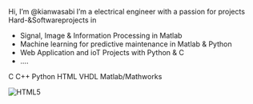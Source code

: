 Hi, I’m @kianwasabi
I’m a electrical engineer with a passion for projects Hard-&Softwareprojects in 
-   Signal, Image & Information Processing in Matlab
-   Machine learning for predictive maintenance in Matlab & Python
-   Web Application and ioT Projects with Python & C
-   .... 

C
C++
Python
HTML
VHDL
Matlab/Mathworks

![HTML5](https://user-images.githubusercontent.com/55065075/210636102-db50db0a-d709-4240-89c7-e70a5d623655.png)


<!---
kianwasabi/kianwasabi is a ✨ special ✨ repository because its `README.md` (this file) appears on your GitHub profile.
You can click the Preview link to take a look at your changes.
--->
